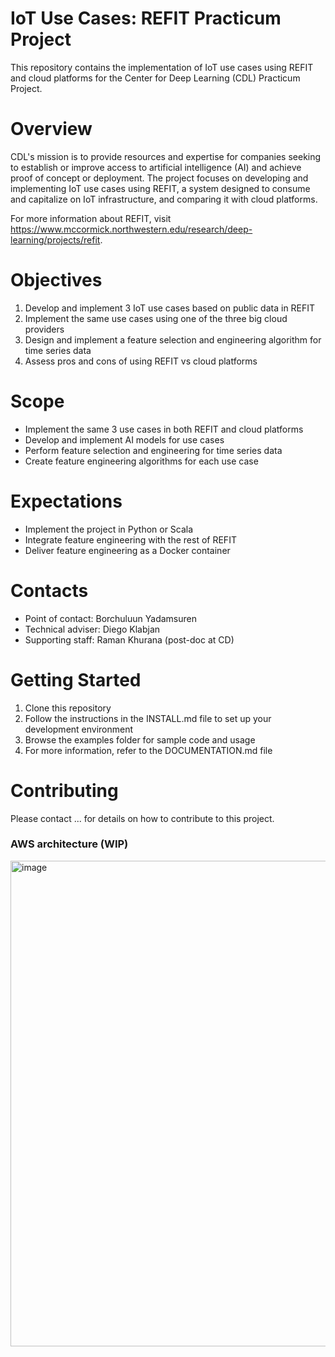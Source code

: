 # IoT Use Cases: REFIT Practicum Project
This repository contains the implementation of IoT use cases using REFIT and cloud platforms for the Center for Deep Learning (CDL) Practicum Project.

# Overview
CDL's mission is to provide resources and expertise for companies seeking to establish or improve access to artificial intelligence (AI) and achieve proof of concept or deployment. The project focuses on developing and implementing IoT use cases using REFIT, a system designed to consume and capitalize on IoT infrastructure, and comparing it with cloud platforms.

For more information about REFIT, visit https://www.mccormick.northwestern.edu/research/deep-learning/projects/refit.

# Objectives
1. Develop and implement 3 IoT use cases based on public data in REFIT
2. Implement the same use cases using one of the three big cloud providers
3. Design and implement a feature selection and engineering algorithm for time series data
4. Assess pros and cons of using REFIT vs cloud platforms

# Scope
- Implement the same 3 use cases in both REFIT and cloud platforms
- Develop and implement AI models for use cases
- Perform feature selection and engineering for time series data
- Create feature engineering algorithms for each use case

# Expectations
- Implement the project in Python or Scala
- Integrate feature engineering with the rest of REFIT
- Deliver feature engineering as a Docker container

# Contacts
- Point of contact: Borchuluun Yadamsuren
- Technical adviser: Diego Klabjan
- Supporting staff: Raman Khurana (post-doc at CD)

# Getting Started
1. Clone this repository
2. Follow the instructions in the INSTALL.md file to set up your development environment
3. Browse the examples folder for sample code and usage
4. For more information, refer to the DOCUMENTATION.md file

# Contributing
Please contact ... for details on how to contribute to this project.

### AWS architecture (WIP)

<img width="777" alt="image" src="https://user-images.githubusercontent.com/113140351/234132446-6b3521a9-90fe-435f-a943-28369334b963.png">


